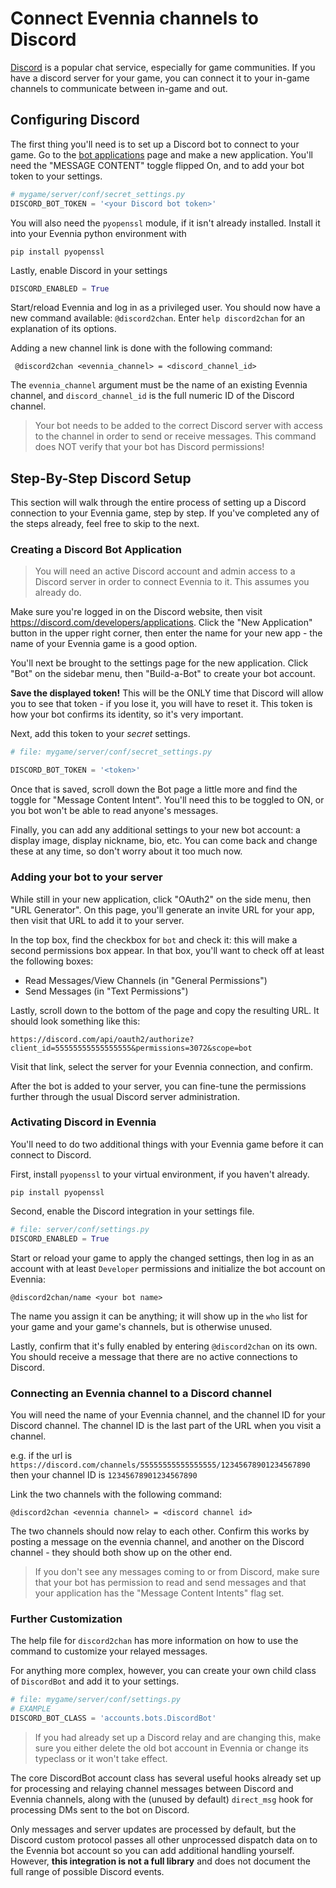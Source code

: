 # Connect Evennia channels to Discord

[Discord](https://discord.com) is a popular chat service, especially for game
communities. If you have a discord server for your game, you can connect it
to your in-game channels to communicate between in-game and out.

## Configuring Discord

The first thing you'll need is to set up a Discord bot to connect to your game.
Go to the [bot applications](https://discord.com/developers/applications) page and make a new application. You'll need the
"MESSAGE CONTENT" toggle flipped On, and to add your bot token to your settings.

```python
# mygame/server/conf/secret_settings.py
DISCORD_BOT_TOKEN = '<your Discord bot token>'
```

You will also need the `pyopenssl` module, if it isn't already installed.
Install it into your Evennia python environment with 

    pip install pyopenssl

Lastly, enable Discord in your settings

```python
DISCORD_ENABLED = True
```

Start/reload Evennia and log in as a privileged user. You should now have a new
command available: `@discord2chan`. Enter `help discord2chan` for an explanation
of its options.

Adding a new channel link is done with the following command:

     @discord2chan <evennia_channel> = <discord_channel_id>

The `evennia_channel` argument must be the name of an existing Evennia channel,
and `discord_channel_id` is the full numeric ID of the Discord channel.

> Your bot needs to be added to the correct Discord server with access to the
> channel in order to send or receive messages. This command does NOT verify that
> your bot has Discord permissions!

## Step-By-Step Discord Setup

This section will walk through the entire process of setting up a Discord
connection to your Evennia game, step by step. If you've completed any of the
steps already, feel free to skip to the next.

### Creating a Discord Bot Application

> You will need an active Discord account and admin access to a Discord server
> in order to connect Evennia to it. This assumes you already do.

Make sure you're logged in on the Discord website, then visit
https://discord.com/developers/applications. Click the "New Application"
button in the upper right corner, then enter the name for your new app - the
name of your Evennia game is a good option.

You'll next be brought to the settings page for the new application. Click "Bot"
on the sidebar menu, then "Build-a-Bot" to create your bot account.

**Save the displayed token!** This will be the ONLY time that Discord will allow
you to see that token - if you lose it, you will have to reset it. This token is
how your bot confirms its identity, so it's very important.

Next, add this token to your _secret_ settings.

```python
# file: mygame/server/conf/secret_settings.py

DISCORD_BOT_TOKEN = '<token>'
```

Once that is saved, scroll down the Bot page a little more and find the toggle for
"Message Content Intent". You'll need this to be toggled to ON, or you bot won't
be able to read anyone's messages.

Finally, you can add any additional settings to your new bot account: a display image,
display nickname, bio, etc. You can come back and change these at any time, so
don't worry about it too much now.

### Adding your bot to your server

While still in your new application, click "OAuth2" on the side menu, then "URL
Generator". On this page, you'll generate an invite URL for your app, then visit
that URL to add it to your server.

In the top box, find the checkbox for `bot` and check it: this will make a second
permissions box appear. In that box, you'll want to check off at least the
following boxes:

- Read Messages/View Channels (in "General Permissions")
- Send Messages (in "Text Permissions")

Lastly, scroll down to the bottom of the page and copy the resulting URL. It should
look something like this:

    https://discord.com/api/oauth2/authorize?client_id=55555555555555555&permissions=3072&scope=bot

Visit that link, select the server for your Evennia connection, and confirm.

After the bot is added to your server, you can fine-tune the permissions further
through the usual Discord server administration.

### Activating Discord in Evennia

You'll need to do two additional things with your Evennia game before it can connect
to Discord.

First, install `pyopenssl` to your virtual environment, if you haven't already.

    pip install pyopenssl

Second, enable the Discord integration in your settings file.

```python
# file: server/conf/settings.py
DISCORD_ENABLED = True
```

Start or reload your game to apply the changed settings, then log in as an account
with at least `Developer` permissions and initialize the bot account on Evennia:

    @discord2chan/name <your bot name>

The name you assign it can be anything; it will show up in the `who` list for your
game and your game's channels, but is otherwise unused.

Lastly, confirm that it's fully enabled by entering `@discord2chan` on its own.
You should receive a message that there are no active connections to Discord.

### Connecting an Evennia channel to a Discord channel

You will need the name of your Evennia channel, and the channel ID for your Discord
channel. The channel ID is the last part of the URL when you visit a channel.

e.g. if the url is `https://discord.com/channels/55555555555555555/12345678901234567890`
then your channel ID is `12345678901234567890`

Link the two channels with the following command:

    @discord2chan <evennia channel> = <discord channel id>

The two channels should now relay to each other. Confirm this works by posting a
message on the evennia channel, and another on the Discord channel - they should
both show up on the other end.

> If you don't see any messages coming to or from Discord, make sure that your bot
> has permission to read and send messages and that your application has the
> "Message Content Intents" flag set.

### Further Customization

The help file for `discord2chan` has more information on how to use the command to
customize your relayed messages.

For anything more complex, however, you can create your own child class of
`DiscordBot` and add it to your settings.

```python
# file: mygame/server/conf/settings.py
# EXAMPLE
DISCORD_BOT_CLASS = 'accounts.bots.DiscordBot'
```

> If you had already set up a Discord relay and are changing this, make sure you
> either delete the old bot account in Evennia or change its typeclass or it won't
> take effect.

The core DiscordBot account class has several useful hooks already set up for
processing and relaying channel messages between Discord and Evennia channels,
along with the (unused by default) `direct_msg` hook for processing DMs sent to
the bot on Discord.

Only messages and server updates are processed by default, but the Discord custom
protocol passes all other unprocessed dispatch data on to the Evennia bot account
so you can add additional handling yourself. However, **this integration is not a full library**
and does not document the full range of possible Discord events.